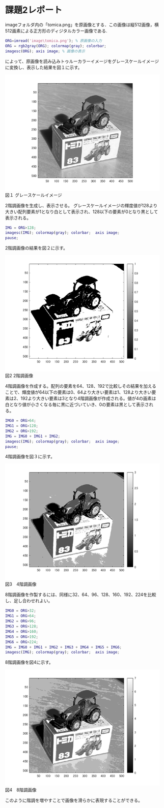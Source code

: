 # 課題2レポート

imageフォルダ内の「tomica.png」を原画像とする．この画像は縦512画像，横512画素による正方形のディジタルカラー画像である.

```matlab:kadai2.m
ORG=imread('image\tomica.png'); % 原画像の入力
ORG = rgb2gray(ORG); colormap(gray); colorbar;
imagesc(ORG); axis image; % 画像の表示
```

によって、原画像を読み込みトゥルーカラーイメージをグレースケールイメージに変換し、表示した結果を図１に示す。

![原画像](https://raw.githubusercontent.com/YoshiokaTetsurou/lecture_image_processing/master/image/kadai2_1.bmp)
図１ グレースケールイメージ

2階調画像を生成し、表示させる。
グレースケールイメージの輝度値が128より大きい配列要素が1となり白として表示され、128以下の要素が0となり黒として表示される。

```matlab:kadai2.m
IMG = ORG>128;
imagesc(IMG); colormap(gray); colorbar;  axis image;
pause;
```
2階調画像の結果を図２に示す。

![原画像](https://raw.githubusercontent.com/YoshiokaTetsurou/lecture_image_processing/master/image/kadai2_2.bmp)
図2 2階調画像

4階調画像を作成する。配列の要素を64、128、192で比較しその結果を加えることで、輝度値が64以下の要素は0、64より大きい要素は1、128より大きい要素は2、192より大きい要素は3となり4階調画像が作成される。値が4の画素は白となり値が小さくなる毎に黒に近づいていき、0の要素は黒として表示される。

```matlab:kadai2.m
IMG0 = ORG>64;
IMG1 = ORG>128;
IMG2 = ORG>192;
IMG = IMG0 + IMG1 + IMG2;
imagesc(IMG); colormap(gray); colorbar;  axis image;
pause;
```

4階調画像を図３に示す。

![原画像](https://raw.githubusercontent.com/YoshiokaTetsurou/lecture_image_processing/master/image/kadai2_3.bmp)
図3　4階調画像

8階調画像を作製するには、同様に32、64、96、128、160、192、224を比較し、足し合わせれよい。

```matlab:kadai2.m
IMG0 = ORG>32;
IMG1 = ORG>64;
IMG2 = ORG>96;
IMG3 = ORG>128;
IMG4 = ORG>160;
IMG5 = ORG>192;
IMG6 = ORG>224;
IMG = IMG0 + IMG1 + IMG2 + IMG3 + IMG4 + IMG5 + IMG6;
imagesc(IMG); colormap(gray); colorbar;  axis image;
```

8階調画像を図4に示す。

![原画像](https://raw.githubusercontent.com/YoshiokaTetsurou/lecture_image_processing/master/image/kadai2_4.bmp)
図4　8階調画像

このように階調を増やすことで画像を滑らかに表現することができる。